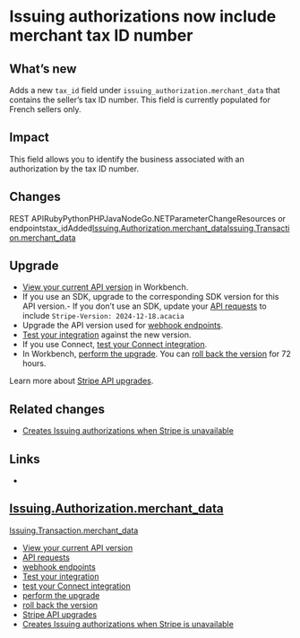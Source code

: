 # Issuing authorizations now include merchant tax ID number

## What’s new

Adds a new `tax_id` field under `issuing_authorization.merchant_data` that
contains the seller’s tax ID number. This field is currently populated for
French sellers only.

## Impact

This field allows you to identify the business associated with an authorization
by the tax ID number.

## Changes

REST APIRubyPythonPHPJavaNodeGo.NETParameterChangeResources or
endpointstax_idAdded[Issuing.Authorization.merchant_data](https://docs.stripe.com/api/issuing/authorizations/object#issuing_authorization_object-merchant_data)[Issuing.Transaction.merchant_data](https://docs.stripe.com/api/issuing/transactions/object#issuing_transaction_object-merchant_data)
## Upgrade

- [View your current API
version](https://docs.stripe.com/upgrades#view-your-api-version-and-the-latest-available-upgrade-in-workbench)
in Workbench.
- If you use an SDK, upgrade to the corresponding SDK version for this API
version.- If you don’t use an SDK, update your [API
requests](https://docs.stripe.com/api/versioning) to include `Stripe-Version:
2024-12-18.acacia`
- Upgrade the API version used for [webhook
endpoints](https://docs.stripe.com/webhooks/versioning).
- [Test your integration](https://docs.stripe.com/testing) against the new
version.
- If you use Connect, [test your Connect
integration](https://docs.stripe.com/connect/testing).
- In Workbench, [perform the
upgrade](https://docs.stripe.com/upgrades#perform-the-upgrade). You can [roll
back the version](https://docs.stripe.com/upgrades#roll-back-your-api-version)
for 72 hours.

Learn more about [Stripe API upgrades](https://docs.stripe.com/upgrades).

## Related changes

- [Creates Issuing authorizations when Stripe is
unavailable](https://docs.stripe.com/changelog/acacia/2024-12-18/issuing-auths-when-stripe-unavailable)

## Links

-
[Issuing.Authorization.merchant_data](https://docs.stripe.com/api/issuing/authorizations/object#issuing_authorization_object-merchant_data)
-
[Issuing.Transaction.merchant_data](https://docs.stripe.com/api/issuing/transactions/object#issuing_transaction_object-merchant_data)
- [View your current API
version](https://docs.stripe.com/upgrades#view-your-api-version-and-the-latest-available-upgrade-in-workbench)
- [API requests](https://docs.stripe.com/api/versioning)
- [webhook endpoints](https://docs.stripe.com/webhooks/versioning)
- [Test your integration](https://docs.stripe.com/testing)
- [test your Connect integration](https://docs.stripe.com/connect/testing)
- [perform the upgrade](https://docs.stripe.com/upgrades#perform-the-upgrade)
- [roll back the
version](https://docs.stripe.com/upgrades#roll-back-your-api-version)
- [Stripe API upgrades](https://docs.stripe.com/upgrades)
- [Creates Issuing authorizations when Stripe is
unavailable](https://docs.stripe.com/changelog/acacia/2024-12-18/issuing-auths-when-stripe-unavailable)